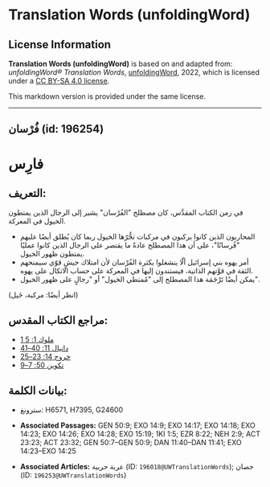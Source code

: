 # Translation Words (unfoldingWord)

## License Information

**Translation Words (unfoldingWord)** is based on and adapted from: _unfoldingWord® Translation Words_, [unfoldingWord](https://unfoldingword.org/utw), 2022, which is licensed under a [CC BY-SA 4.0 license](https://creativecommons.org/licenses/by-sa/4.0/legalcode.en).

This markdown version is provided under the same license.



--------------------------------

## فُرْسان (id: 196254)

فارِس
=====

التعريف:
--------

في زمن الكتاب المقدَّس، كان مصطلح "الفُرْسان" يشير إلى الرجال الذين يمتطون الخيول في المعركة.

* المحاربون الذين كانوا يركبون في مركبات تجُّرّها الخيول ربما كان يُطلق أيضًا عليهم "فُرسانًا"، على أن هذا المصطلح عادةً ما يقتصر على الرجال الذين كانوا عمليًا يمتطون ظهور الخيول.
* أمر يهوه بني إسرائيل ألّا ينشغلوا بكثرة الفُرْسان لأن امتلاك جيشٍ قوّي سيمنحهم الثقة في قوَّتهم الذاتية، فيستندون إليها في المعركة على حساب الاتكال على يهوه.
* يمكن أيضًا تَرْجَمَة هذا المصطلح إلى "مُمتطي الخيول" أو "رجالٍ على ظهور الخيول".

(انظر أيضًا: مركبة، خَيل)

مراجع الكتاب المقدس:
--------------------

* [1 ملوك 1: 5](https://ref.ly/1Kgs1:5)
* [دانيال 11: 40–41](https://ref.ly/Dan11:40-Dan11:41)
* [خروج 14: 23–25](https://ref.ly/Exod14:23-Exod14:25)
* [تكوين 50: 7–9](https://ref.ly/Gen50:7-Gen50:9)

بيانات الكلمة:
--------------

* سترونغ: H6571, H7395, G24600

* **Associated Passages:** GEN 50:9; EXO 14:9; EXO 14:17; EXO 14:18; EXO 14:23; EXO 14:26; EXO 14:28; EXO 15:19; 1KI 1:5; EZR 8:22; NEH 2:9; ACT 23:23; ACT 23:32; GEN 50:7–GEN 50:9; DAN 11:40–DAN 11:41; EXO 14:23–EXO 14:25
* **Associated Articles:** عربة حربية (ID: `196018@UWTranslationWords`); حصان (ID: `196253@UWTranslationWords`)

